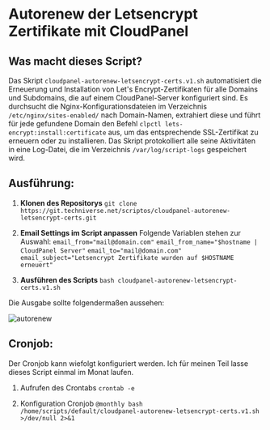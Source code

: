 
# Autorenew der Letsencrypt Zertifikate mit CloudPanel

## Was macht dieses Script?

Das Skript `cloudpanel-autorenew-letsencrypt-certs.v1.sh` automatisiert die Erneuerung und Installation von Let's Encrypt-Zertifikaten für alle Domains und Subdomains, die auf einem CloudPanel-Server konfiguriert sind. Es durchsucht die Nginx-Konfigurationsdateien im Verzeichnis `/etc/nginx/sites-enabled/` nach Domain-Namen, extrahiert diese und führt für jede gefundene Domain den Befehl `clpctl lets-encrypt:install:certificate` aus, um das entsprechende SSL-Zertifikat zu erneuern oder zu installieren. Das Skript protokolliert alle seine Aktivitäten in eine Log-Datei, die im Verzeichnis `/var/log/script-logs` gespeichert wird.

## Ausführung:

1. **Klonen des Repositorys**
`git clone https://git.techniverse.net/scriptos/cloudpanel-autorenew-letsencrypt-certs.git`

2. **Email Settings im Script anpassen**
Folgende Variablen stehen zur Auswahl:
`email_from="mail@domain.com"`
`email_from_name="$hostname | CloudPanel Server"`
`email_to="mail@domain.com"`
`email_subject="Letsencrypt Zertifikate wurden auf $HOSTNAME erneuert"`

3. **Ausführen des Scripts**
`bash cloudpanel-autorenew-letsencrypt-certs.v1.sh`

Die Ausgabe sollte folgendermaßen aussehen:

![autorenew](https://git.techniverse.net/scriptos/cloudpanel-autorenew-letsencrypt-certs/raw/branch/main/assets/autorenew1.png)

## Cronjob:

Der Cronjob kann wiefolgt konfiguriert werden.
Ich für meinen Teil lasse dieses Script einmal im Monat laufen.

1. Aufrufen des Crontabs
`crontab -e`

2. Konfiguration Cronjob
`@monthly bash /home/scripts/default/cloudpanel-autorenew-letsencrypt-certs.v1.sh >/dev/null 2>&1`
